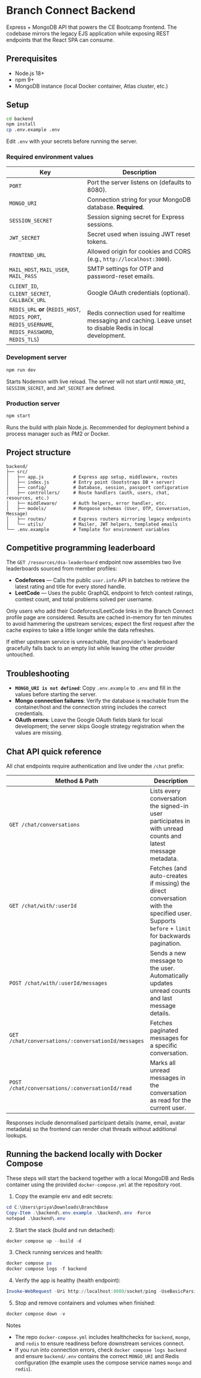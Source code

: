 # Branch Connect Backend

Express + MongoDB API that powers the CE Bootcamp frontend. The codebase mirrors the legacy EJS application while exposing REST endpoints that the React SPA can consume.

## Prerequisites

- Node.js 18+
- npm 9+
- MongoDB instance (local Docker container, Atlas cluster, etc.)

## Setup

```bash
cd backend
npm install
cp .env.example .env
```

Edit `.env` with your secrets before running the server.

### Required environment values

| Key | Description |
|-----|-------------|
| `PORT` | Port the server listens on (defaults to 8080). |
| `MONGO_URI` | Connection string for your MongoDB database. **Required**. |
| `SESSION_SECRET` | Session signing secret for Express sessions. |
| `JWT_SECRET` | Secret used when issuing JWT reset tokens. |
| `FRONTEND_URL` | Allowed origin for cookies and CORS (e.g., `http://localhost:3000`). |
| `MAIL_HOST`, `MAIL_USER`, `MAIL_PASS` | SMTP settings for OTP and password-reset emails. |
| `CLIENT_ID`, `CLIENT_SECRET`, `CALLBACK_URL` | Google OAuth credentials (optional). |
| `REDIS_URL` **or** (`REDIS_HOST`, `REDIS_PORT`, `REDIS_USERNAME`, `REDIS_PASSWORD`, `REDIS_TLS`) | Redis connection used for realtime messaging and caching. Leave unset to disable Redis in local development. |

### Development server

```bash
npm run dev
```

Starts Nodemon with live reload. The server will not start until `MONGO_URI`, `SESSION_SECRET`, and `JWT_SECRET` are defined.

### Production server

```bash
npm start
```

Runs the build with plain Node.js. Recommended for deployment behind a process manager such as PM2 or Docker.

## Project structure

```text
backend/
├── src/
│   ├── app.js           # Express app setup, middleware, routes
│   ├── index.js         # Entry point (bootstraps DB + server)
│   ├── config/          # Database, session, passport configuration
│   ├── controllers/     # Route handlers (auth, users, chat, resources, etc.)
│   ├── middleware/      # Auth helpers, error handler, etc.
│   ├── models/          # Mongoose schemas (User, OTP, Conversation, Message)
│   ├── routes/          # Express routers mirroring legacy endpoints
│   └── utils/           # Mailer, JWT helpers, templated emails
└── .env.example         # Template for environment variables
```

## Competitive programming leaderboard

The `GET /resources/dsa-leaderboard` endpoint now assembles two live leaderboards sourced from member profiles:

- **Codeforces** — Calls the public `user.info` API in batches to retrieve the latest rating and title for every stored handle.
- **LeetCode** — Uses the public GraphQL endpoint to fetch contest ratings, contest count, and total problems solved per username.

Only users who add their Codeforces/LeetCode links in the Branch Connect profile page are considered. Results are cached in-memory for ten minutes to avoid hammering the upstream services; expect the first request after the cache expires to take a little longer while the data refreshes.

If either upstream service is unreachable, that provider's leaderboard gracefully falls back to an empty list while leaving the other provider untouched.

## Troubleshooting

- **`MONGO_URI is not defined`**: Copy `.env.example` to `.env` and fill in the values before starting the server.
- **Mongo connection failures**: Verify the database is reachable from the container/host and the connection string includes the correct credentials.
- **OAuth errors**: Leave the Google OAuth fields blank for local development; the server skips Google strategy registration when the values are missing.

## Chat API quick reference

All chat endpoints require authentication and live under the `/chat` prefix:

| Method & Path | Description |
|---------------|-------------|
| `GET /chat/conversations` | Lists every conversation the signed-in user participates in with unread counts and latest message metadata. |
| `GET /chat/with/:userId` | Fetches (and auto-creates if missing) the direct conversation with the specified user. Supports `before` + `limit` for backwards pagination. |
| `POST /chat/with/:userId/messages` | Sends a new message to the user. Automatically updates unread counts and last message details. |
| `GET /chat/conversations/:conversationId/messages` | Fetches paginated messages for a specific conversation. |
| `POST /chat/conversations/:conversationId/read` | Marks all unread messages in the conversation as read for the current user. |

Responses include denormalised participant details (name, email, avatar metadata) so the frontend can render chat threads without additional lookups.

## Running the backend locally with Docker Compose

These steps will start the backend together with a local MongoDB and Redis container using the provided `docker-compose.yml` at the repository root.

1. Copy the example env and edit secrets:

```powershell
cd C:\Users\priya\Downloads\BranchBase
Copy-Item .\backend\.env.example .\backend\.env -Force
notepad .\backend\.env
```

2. Start the stack (build and run detached):

```powershell
docker compose up --build -d
```

3. Check running services and health:

```powershell
docker compose ps
docker compose logs -f backend
```

4. Verify the app is healthy (health endpoint):

```powershell
Invoke-WebRequest -Uri http://localhost:8080/socket/ping -UseBasicParsing | Select-Object -ExpandProperty Content | ConvertFrom-Json
```

5. Stop and remove containers and volumes when finished:

```powershell
docker compose down -v
```

Notes
- The repo `docker-compose.yml` includes healthchecks for `backend`, `mongo`, and `redis` to ensure readiness before downstream services connect.
- If you run into connection errors, check `docker compose logs backend` and ensure `backend/.env` contains the correct `MONGO_URI` and Redis configuration (the example uses the compose service names `mongo` and `redis`).

